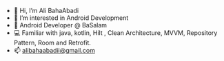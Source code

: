 - 👋 Hi, I’m Ali BahaAbadi
- 👀 I’m interested in Android Development
- 🌱 Android Developer @ BaSalam
- 💻 Familiar with java, kotlin, Hilt , Clean Architecture, MVVM, Repository Pattern, Room and Retrofit. 
- 📫 alibahaabadii@gmail.com

<!---
alibahaaa/alibahaaa is a ✨ special ✨ repository because its `README.md` (this file) appears on your GitHub profile.
You can click the Preview link to take a look at your changes.
--->
